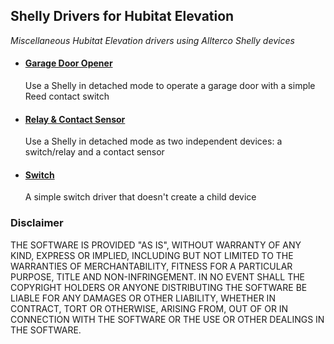 ## Shelly Drivers for Hubitat Elevation
*Miscellaneous Hubitat Elevation drivers using Allterco Shelly devices*

- #### [Garage Door Opener](https://github.com/padus/shelly/tree/main/garage)
  Use a Shelly in detached mode to operate a garage door with a simple Reed contact switch

- #### [Relay & Contact Sensor](https://github.com/padus/shelly/tree/main/detached)
  Use a Shelly in detached mode as two independent devices: a switch/relay and a contact sensor

- #### [Switch](https://github.com/padus/shelly/tree/main/switch)
  A simple switch driver that doesn't create a child device

### Disclaimer

THE SOFTWARE IS PROVIDED "AS IS", WITHOUT WARRANTY OF ANY KIND, EXPRESS OR IMPLIED, INCLUDING BUT NOT LIMITED TO THE WARRANTIES OF MERCHANTABILITY, FITNESS FOR A PARTICULAR PURPOSE, TITLE AND NON-INFRINGEMENT. IN NO EVENT SHALL THE COPYRIGHT HOLDERS OR ANYONE DISTRIBUTING THE SOFTWARE BE LIABLE FOR ANY DAMAGES OR OTHER LIABILITY, WHETHER IN CONTRACT, TORT OR OTHERWISE, ARISING FROM, OUT OF OR IN CONNECTION WITH THE SOFTWARE OR THE USE OR OTHER DEALINGS IN THE SOFTWARE.
